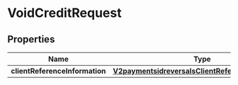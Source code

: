 
# VoidCreditRequest

## Properties
Name | Type | Description | Notes
------------ | ------------- | ------------- | -------------
**clientReferenceInformation** | [**V2paymentsidreversalsClientReferenceInformation**](V2paymentsidreversalsClientReferenceInformation.md) |  |  [optional]



